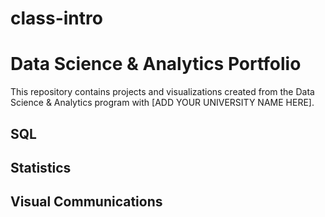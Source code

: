 # class-intro
# Data Science & Analytics Portfolio
This repository contains projects and visualizations created from the Data Science & Analytics program with [ADD YOUR UNIVERSITY NAME HERE].

## SQL

## Statistics

## Visual Communications
 
